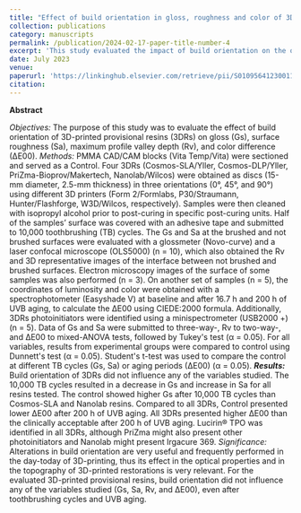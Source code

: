 ```yaml
---
title: "Effect of build orientation in gloss, roughness and color of 3D-printed resins for provisional indirect restorations"
collection: publications
category: manuscripts
permalink: /publication/2024-02-17-paper-title-number-4
excerpt: 'This study evaluated the impact of build orientation on the optical and surface properties of 3D-printed provisional resins. Findings showed that orientation had no effect on gloss, roughness, valley depth, or color stability, even after toothbrushing and UVB aging. However, all 3D-printed resins exhibited greater color changes than the control after aging, highlighting challenges in long-term esthetics.'
date: July 2023
venue:
paperurl: 'https://linkinghub.elsevier.com/retrieve/pii/S0109564123001100'
citation:
---
```


**Abstract**

*Objectives:* The purpose of this study was to evaluate the effect of build orientation of 3D-printed provisional resins (3DRs) on gloss (Gs), surface roughness (Sa), maximum profile valley depth (Rv), and color difference (∆E00). *Methods:* PMMA CAD/CAM blocks (Vita Temp/Vita) were sectioned and served as a Control. Four 3DRs (Cosmos-SLA/Yller, Cosmos-DLP/Yller, PriZma-Bioprov/Makertech, Nanolab/Wilcos) were obtained as discs (15-mm diameter, 2.5-mm thickness) in three orientations (0°, 45°, and 90°) using different 3D printers (Form 2/Formlabs, P30/Straumann, Hunter/Flashforge, W3D/Wilcos, respectively). Samples were then cleaned with isopropyl alcohol prior to post-curing in specific post-curing units. Half of the samples’ surface was covered with an adhesive tape and submitted to 10,000 toothbrushing (TB) cycles. The Gs and Sa at the brushed and not brushed surfaces were evaluated with a glossmeter (Novo-curve) and a laser confocal microscope (OLS5000) (n = 10), which also obtained the Rv and 3D representative images of the interface between not brushed and brushed surfaces. Electron microscopy images of the surface of some samples was also performed (n = 3). On another set of samples (n = 5), the coordinates of luminosity and color were obtained with a spectrophotometer (Easyshade V) at baseline and after 16.7 h and 200 h of UVB aging, to calculate the ∆E00 using CIEDE:2000 formula. Additionally, 3DRs photoinitiators were identified using a minispectrometer (USB2000 +) (n = 5). Data of Gs and Sa were submitted to three-way-, Rv to two-way-, and ∆E00 to mixed-ANOVA tests, followed by Tukey's test (α = 0.05). For all variables, results from experimental groups were compared to control using Dunnett's test (α = 0.05). Student's t-test was used to compare the control at different TB cycles (Gs, Sa) or aging periods (∆E00) (α = 0.05). ***Results:*** Build orientation of 3DRs did not influence any of the variables studied. The 10,000 TB cycles resulted in a decrease in Gs and increase in Sa for all resins tested. The control showed higher Gs after 10,000 TB cycles than Cosmos-SLA and Nanolab resins. Compared to all 3DRs, Control presented lower ∆E00 after 200 h of UVB aging. All 3DRs presented higher ∆E00 than the clinically acceptable after 200 h of UVB aging. Lucirin® TPO was identified in all 3DRs, although PriZma might also present other photoinitiators and Nanolab might present Irgacure 369. *Significance:* Alterations in build orientation are very useful and frequently performed in the day-today of 3D-printing, thus its effect in the optical properties and in the topography of 3D-printed restorations is very relevant. For the evaluated 3D-printed provisional resins, build orientation did not influence any of the variables studied (Gs, Sa, Rv, and ∆E00), even after toothbrushing cycles and UVB aging.


